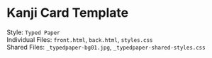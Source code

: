# Kanji Card Template
Style: `Typed Paper`
<br> Individual Files: `front.html`, `back.html`, `styles.css` 
<br> Shared Files: `_typedpaper-bg01.jpg`, `_typedpaper-shared-styles.css`